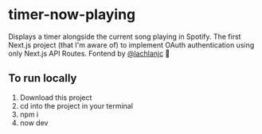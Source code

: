 # timer-now-playing
Displays a timer alongside the current song playing in Spotify. The first Next.js project (that I'm aware of) to implement OAuth authentication using only Next.js API Routes. Fontend by [@lachlanjc](https://github.com/lachlanjc) 💖

## To run locally
1. Download this project
2. cd into the project in your terminal
3. npm i
4. now dev
